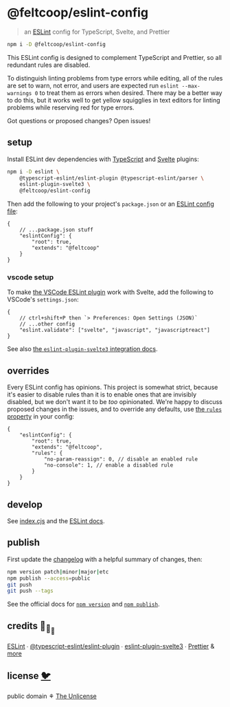 # @feltcoop/eslint-config

> an [ESLint](https://eslint.org/) config for TypeScript, Svelte, and Prettier

```bash
npm i -D @feltcoop/eslint-config
```

This ESLint config is designed to complement TypeScript and Prettier,
so all redundant rules are disabled.

To distinguish linting problems from type errors while editing,
all of the rules are set to warn, not error,
and users are expected run `eslint --max-warnings 0` to treat them as errors when desired.
There may be a better way to do this,
but it works well to get yellow squigglies in text editors for linting problems
while reserving red for type errors.

Got questions or proposed changes? Open issues!

## setup

Install ESLint dev dependencies with
[TypeScript](https://github.com/typescript-eslint/typescript-eslint/)
and [Svelte](https://github.com/sveltejs/eslint-plugin-svelte3) plugins:

```bash
npm i -D eslint \
	@typescript-eslint/eslint-plugin @typescript-eslint/parser \
	eslint-plugin-svelte3 \
	@feltcoop/eslint-config
```

Then add the following to your project's `package.json` or an
[ESLint config file](https://eslint.org/docs/user-guide/configuring/configuration-files):

```json5
{
	// ...package.json stuff
	"eslintConfig": {
		"root": true,
		"extends": "@feltcoop"
	}
}
```

### vscode setup

To make [the VSCode ESLint plugin](https://github.com/microsoft/vscode-eslint) work with Svelte,
add the following to VSCode's `settings.json`:

```json5
{
	// ctrl+shift+P then `> Preferences: Open Settings (JSON)`
	// ...other config
	"eslint.validate": ["svelte", "javascript", "javascriptreact"]
}
```

See also
[the `eslint-plugin-svelte3` integration docs](https://github.com/sveltejs/eslint-plugin-svelte3/blob/master/INTEGRATIONS.md).

## overrides

Every ESLint config has opinions.
This project is somewhat strict, because it's easier to disable rules
than it is to enable ones that are invisibly disabled,
but we don't want it to be *too* opinionated.
We're happy to discuss proposed changes in the issues,
and to override any defaults, use
[the `rules` property](https://eslint.org/docs/user-guide/configuring/configuration-files)
in your config:

```json5
{
	"eslintConfig": {
		"root": true,
		"extends": "@feltcoop",
		"rules": {
			"no-param-reassign": 0, // disable an enabled rule
			"no-console": 1, // enable a disabled rule
		}
	}
}
```

## develop

See [index.cjs](index.cjs) and the [ESLint docs](https://eslint.org/).

## publish

First update the [changelog](changelog.md) with a helpful summary of changes, then:

```bash
npm version patch|minor|major|etc
npm publish --access=public
git push
git push --tags
```

See the official docs for [`npm version`](https://docs.npmjs.com/cli/v8/commands/npm-version)
and [`npm publish`](https://docs.npmjs.com/cli/v8/commands/npm-publish).

## credits 🐢<sub>🐢</sub><sub><sub>🐢</sub></sub>

[ESLint](https://github.com/eslint/eslint) ∙
[@typescript-eslint/eslint-plugin](https://github.com/typescript-eslint/typescript-eslint) ∙
[eslint-plugin-svelte3](https://github.com/sveltejs/eslint-plugin-svelte3) ∙
[Prettier](https://github.com/prettier/prettier)
& [more](package.json)

## license [🐦](https://wikipedia.org/wiki/Free_and_open-source_software)

public domain ⚘ [The Unlicense](license)
